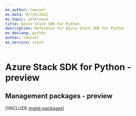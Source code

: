 ```yaml
---
ms.author: lmazuel
ms.data: 07/29/2022
ms.topic: reference
title: Azure Stack SDK for Python
description: Reference for Azure Stack SDK for Python
ms.devlang: python
author: lmazuel
ms.service: stack
---
```

# Azure Stack SDK for Python - preview

## Management packages - preview
[!INCLUDE [mgmt-packages](stack-mgmt-index.md)]